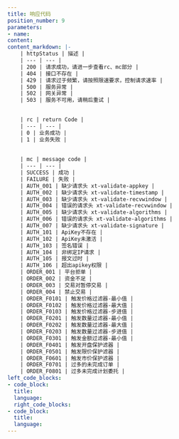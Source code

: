 ```yaml
---
title: 响应代码
position_number: 9
parameters:
- name:
content:
content_markdown: |-
    | httpStatus | 描述 |
    | --- | --- |
    | 200 | 请求成功，请进一步查看rc、mc部分 |
    | 404 | 接口不存在 |
    | 429 | 请求过于频繁，请按照限速要求，控制请求速率 |
    | 500 | 服务异常 |
    | 502 | 网关异常 |
    | 503 | 服务不可用，请稍后重试 |
    

    | rc | return Code |
    | --- | --- |
    | 0 | 业务成功 |
    | 1 | 业务失败 |
    
    
    | mc | message code |
    | --- | --- |
    | SUCCESS | 成功 |
    | FAILURE | 失败 |
    | AUTH_001 | 缺少请求头 xt-validate-appkey |
    | AUTH_002 | 缺少请求头 xt-validate-timestamp |
    | AUTH_003 | 缺少请求头 xt-validate-recvwindow |
    | AUTH_004 | 错误的请求头 xt-validate-recvwindow |
    | AUTH_005 | 缺少请求头 xt-validate-algorithms |
    | AUTH_006 | 错误的请求头 xt-validate-algorithms |
    | AUTH_007 | 缺少请求头 xt-validate-signature |
    | AUTH_101 | ApiKey不存在 |
    | AUTH_102 | ApiKey未激活 |
    | AUTH_103 | 签名错误 |
    | AUTH_104 | 非绑定IP请求 |
    | AUTH_105 | 报文过时 |
    | AUTH_106 | 超出apikey权限 |
    | ORDER_001 | 平台拒单 |
    | ORDER_002 | 资金不足 |
    | ORDER_003 | 交易对暂停交易 |
    | ORDER_004 | 禁止交易 |
    | ORDER_F0101 | 触发价格过滤器-最小值 |
    | ORDER_F0102 | 触发价格过滤器-最大值 |
    | ORDER_F0103 | 触发价格过滤器-步进值 |
    | ORDER_F0201 | 触发数量过滤器-最小值 |
    | ORDER_F0202 | 触发数量过滤器-最大值 |
    | ORDER_F0203 | 触发数量过滤器-步进值 |
    | ORDER_F0301 | 触发金额过滤器-最小值 |
    | ORDER_F0401 | 触发开盘保护滤器 |
    | ORDER_F0501 | 触发限价保护滤器 |
    | ORDER_F0601 | 触发市价保护滤器 |
    | ORDER_F0701 | 过多的未完成订单 |
    | ORDER_F0801 | 过多未完成计划委托 |
left_code_blocks:
- code_block:
  title:
  language:
  right_code_blocks:
- code_block:
  title:
  language:
---
```




